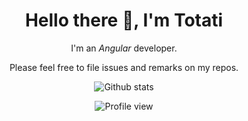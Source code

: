 <h1 align="center">Hello there 👋, I'm Totati</h1>
<p align="center">I'm an <i>Angular</i> developer.</p>
<p></p>
<p align="center">Please feel free to file issues and remarks on my repos.</p>
<p align="center"><img src="https://github-readme-stats.vercel.app/api?username=Totati&show_icons=true" alt="Github stats" /></p>

<p align="center">
    <img src="https://komarev.com/ghpvc/?username=Totati" alt="Profile view"/>
</p>
<!--
Here are some ideas to get you started:

- 🔭 I’m currently working on ...
- 🌱 I’m currently learning ...
- 👯 I’m looking to collaborate on ...
- 🤔 I’m looking for help with ...
- 💬 Ask me about ...
- 📫 How to reach me: ...
- 😄 Pronouns: ...
- ⚡ Fun fact: ...
-->
